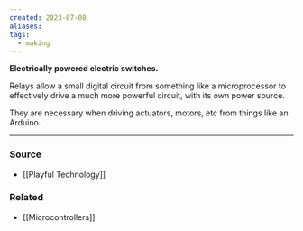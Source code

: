 ```yaml
---
created: 2023-07-08
aliases: 
tags:
  - making
---
```

**Electrically powered electric switches.**

Relays allow a small digital circuit from something like a microprocessor to effectively drive a much more powerful circuit, with its own power source.

They are necessary when driving actuators, motors, etc from things like an Arduino. 

****
### Source
- [[Playful Technology]]

### Related
- [[Microcontrollers]]
